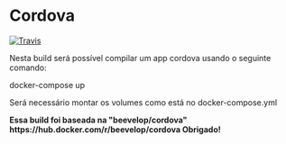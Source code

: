 # Cordova 
[![Travis](https://travis-ci.org/ricardoapaes/cordova.svg?branch=master&status=started)](https://travis-ci.org/ricardoapaes/cordova)

Nesta build será possível compilar um app cordova usando o seguinte comando:

docker-compose up

Será necessário montar os volumes como está no docker-compose.yml

<strong> 
Essa build foi baseada na "beevelop/cordova" https://hub.docker.com/r/beevelop/cordova Obrigado!
</strong>
